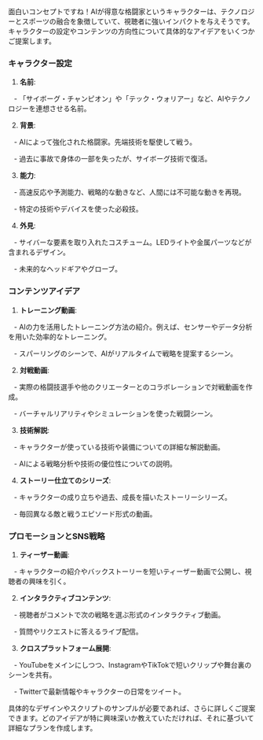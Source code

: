 面白いコンセプトですね！AIが得意な格闘家というキャラクターは、テクノロジーとスポーツの融合を象徴していて、視聴者に強いインパクトを与えそうです。キャラクターの設定やコンテンツの方向性について具体的なアイデアをいくつかご提案します。

  

### キャラクター設定

1. **名前**:

   - 「サイボーグ・チャンピオン」や「テック・ウォリアー」など、AIやテクノロジーを連想させる名前。

  

2. **背景**:

   - AIによって強化された格闘家。先端技術を駆使して戦う。

   - 過去に事故で身体の一部を失ったが、サイボーグ技術で復活。

  

3. **能力**:

   - 高速反応や予測能力、戦略的な動きなど、人間には不可能な動きを再現。

   - 特定の技術やデバイスを使った必殺技。

  

4. **外見**:

   - サイバーな要素を取り入れたコスチューム。LEDライトや金属パーツなどが含まれるデザイン。

   - 未来的なヘッドギアやグローブ。

  

### コンテンツアイデア

1. **トレーニング動画**:

   - AIの力を活用したトレーニング方法の紹介。例えば、センサーやデータ分析を用いた効率的なトレーニング。

   - スパーリングのシーンで、AIがリアルタイムで戦略を提案するシーン。

  

2. **対戦動画**:

   - 実際の格闘技選手や他のクリエーターとのコラボレーションで対戦動画を作成。

   - バーチャルリアリティやシミュレーションを使った戦闘シーン。

  

3. **技術解説**:

   - キャラクターが使っている技術や装備についての詳細な解説動画。

   - AIによる戦略分析や技術の優位性についての説明。

  

4. **ストーリー仕立てのシリーズ**:

   - キャラクターの成り立ちや過去、成長を描いたストーリーシリーズ。

   - 毎回異なる敵と戦うエピソード形式の動画。

  

### プロモーションとSNS戦略

1. **ティーザー動画**:

   - キャラクターの紹介やバックストーリーを短いティーザー動画で公開し、視聴者の興味を引く。

2. **インタラクティブコンテンツ**:

   - 視聴者がコメントで次の戦略を選ぶ形式のインタラクティブ動画。

   - 質問やリクエストに答えるライブ配信。

  

3. **クロスプラットフォーム展開**:

   - YouTubeをメインにしつつ、InstagramやTikTokで短いクリップや舞台裏のシーンを共有。

   - Twitterで最新情報やキャラクターの日常をツイート。

  

具体的なデザインやスクリプトのサンプルが必要であれば、さらに詳しくご提案できます。どのアイデアが特に興味深いか教えていただければ、それに基づいて詳細なプランを作成します。